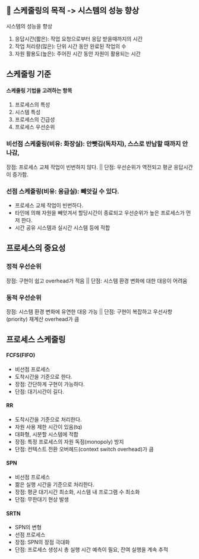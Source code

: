 ## 📌 스케줄링의 목적 -> 시스템의 성능 향상
시스템의 성능을 향상
1. 응답시간(짧은): 작업 요청으로부터 응답 받을때까지의 시간
2. 작업 처리량(많은): 단위 시간 동안 완료된 작업의 수
3. 자원 활용도(높은): 주어진 시간 동안 자원이 활용되는 시간

## 스케줄링 기준
#### 스케줄링 기법을 고려하는 항목

1. 프로세스의 특성
2. 시스템 특성
3. 프로세스의 긴급성
4. 프로세스 우선순위

### 비선점 스케줄링(비유: 화장실): 안뺏김(독차지), 스스로 반납할 때까지 안나감, 
  장점: 프로세스 교체 작업이 빈번하지 않다. || 단점: 우선순위가 역전되고 평균 응답시간이 증가함.

### 선점 스케줄링(비유: 응급실): 빼앗길 수 있다.
- 프로세스 교체 작업이 빈번하다.
- 타인에 의해 자원을 빼앗겨서 할당시간이 종료되고 우선순위가 높은 프로세스가 먼저 한다.
- 시간 공유 시스템과 실시간 시스템 등에 적합

## 프로세스의 중요성
### 정적 우선순위
장점: 구현이 쉽고 overhead가 적음 || 단점: 시스템 환경 변화에 대한 대응이 어려움

### 동적 우선순위
장점: 시스템 환경 변화에 유연한 대응 가능 || 단점: 구현이 복잡하고 우선사항(priority) 재계산 overhead가 큼

## 프로세스 스케줄링

#### FCFS(FIFO)
- 비선점 프로세스
- 도착시간을 기준으로 한다.
- 장점: 간단하게 구현이 가능하다.
- 단점: 대기시간이 길다.

#### RR
- 도착시간을 기준으로 처리한다.
- 자원 사용 제한 시간이 있음(tq)
- 대화형, 시분할 시스템에 적합
- 장점: 특정 프로세스의 자원 독점(monopoly) 방지
- 단점: 컨텍스트 전환 오버헤드(context switch overhead)가 큼

#### SPN
- 비선점 프로세스
- 짦은 실행 시간을 기준으로 처리한다.
- 장점: 평균 대기시간 최소화, 시스템 내 프로그램 수 최소화 
- 단점: 무한대기 현상 발생

#### SRTN
- SPN의 변형
- 선점 프로세스
- 장점: SPN의 장점 극대화
- 단점: 프로세스 생성시 총 실행 시간 예측이 필요, 잔여 실행을 계속 추적
